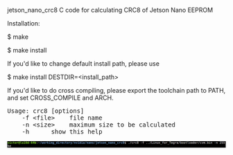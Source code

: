 jetson_nano_crc8
C code for calculating CRC8 of Jetson Nano EEPROM

Installation:

$ make

$ make install

If you'd like to change default install path, please use

$ make install DESTDIR=<install_path>

If you'd like to do cross compiling, please export the toolchain path
to PATH, and set CROSS_COMPILE and ARCH.

<pre>Usage: crc8 [options]
	-f &lt;file>	file name
	-n &lt;size>	maximum size to be calculated
	-h		show this help</pre>
![result](https://github.com/goodwaterwu/jetson_nano_crc8/blob/master/readme.png)
